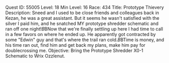Quest ID: 55005
Level: 18
Min Level: 16
Race: 434
Title: Prototype Thievery
Description: Sneed and I used to be close friends and colleagues back in Kezan, he was a great assistant. But it seems he wasn't satisfied with the silver I paid him, and he snatched MY prototype shredder schematic and ran off one night!$B$BNow that we're finally settling up here I had time to call in a few favors on where he ended up. He apparently got contracted by some "Edwin" guy and that's where the trail ran cold.$B$BTime is money, and his time ran out, find him and get back my plans, make him pay for doublecrossing me.
Objective: Bring the Prototype Shredder X0-1 Schematic to Wrix Ozzlenut.
